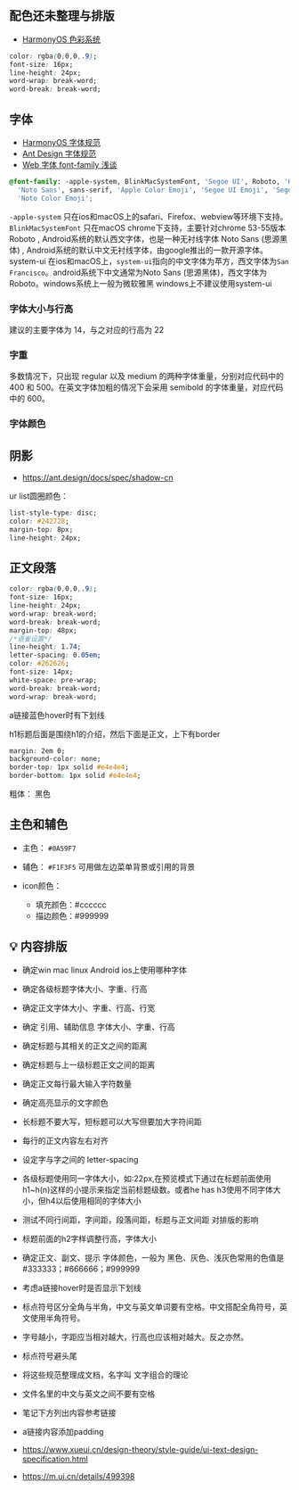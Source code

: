 ## 配色**还未整理与排版**
- [HarmonyOS 色彩系统](https://developer.harmonyos.com/cn/docs/design/des-guides/color-0000001111857246)

```css
color: rgba(0,0,0,.9);
font-size: 16px;
line-height: 24px;
word-wrap: break-word;
word-break: break-word;
```
## 字体
- [HarmonyOS 字体规范](https://developer.harmonyos.com/cn/docs/design/des-guides/color-0000001111857246)
- [Ant Design 字体规范](https://ant.design/docs/spec/font-cn)
- [Web 字体 font-family 浅谈](https://www.cnblogs.com/cangdu/p/14042117.html)

```css
@font-family: -apple-system, BlinkMacSystemFont, 'Segoe UI', Roboto, 'Helvetica Neue', Arial,
  'Noto Sans', sans-serif, 'Apple Color Emoji', 'Segoe UI Emoji', 'Segoe UI Symbol',
  'Noto Color Emoji';
```

`-apple-system` 只在ios和macOS上的safari、Firefox、webview等环境下支持。
`BlinkMacSystemFont` 只在macOS chrome下支持，主要针对chrome 53-55版本
Roboto , Android系统的默认西文字体，也是一种无衬线字体
Noto Sans (思源黑体) , Android系统的默认中文无衬线字体，由google推出的一款开源字体。
system-ui 在ios和macOS上，`system-ui`指向的中文字体为苹方，西文字体为`San Francisco`。android系统下中文通常为Noto Sans (思源黑体)，西文字体为Roboto。windows系统上一般为微软雅黑 windows上不建议使用system-ui
### 字体大小与行高
建议的主要字体为 14，与之对应的行高为 22
### 字重
多数情况下，只出现 regular 以及 medium 的两种字体重量，分别对应代码中的 400 和 500。在英文字体加粗的情况下会采用 semibold 的字体重量，对应代码中的 600。
### 字体颜色
## 阴影
- https://ant.design/docs/spec/shadow-cn

ur list圆圈颜色：
```css
list-style-type: disc;
color: #242728;
margin-top: 8px;
line-height: 24px;
```

## 正文段落
```css
color: rgba(0,0,0,.9);
font-size: 16px;
line-height: 24px;
word-wrap: break-word;
word-break: break-word;
margin-top: 48px;
/*语雀设置*/
line-height: 1.74;
letter-spacing: 0.05em;
color: #262626;
font-size: 14px;
white-space: pre-wrap;
word-break: break-word;
word-wrap: break-word;

```

a链接蓝色hover时有下划线

h1标题后面是围绕h1的介绍，然后下面是正文，上下有border
```css
margin: 2em 0;
background-color: none;
border-top: 1px solid #e4e4e4;
border-bottom: 1px solid #e4e4e4;
```

粗体： 黑色

## 主色和辅色
- 主色： `#0A59F7`

- 辅色： `#F1F3F5` 可用做左边菜单背景或引用的背景

- icon颜色：
	- 填充颜色：#cccccc
	- 描边颜色：#999999


## 💡 内容排版
- 确定win mac linux Android ios上使用哪种字体
- 确定各级标题字体大小、字重、行高
- 确定正文字体大小、字重、行高、行宽
- 确定 引用、辅助信息 字体大小、字重、行高
- 确定标题与其相关的正文之间的距离
- 确定标题与上一级标题正文之间的距离
- 确定正文每行最大输入字符数量
- 确定高亮显示的文字颜色
- 长标题不要大写，短标题可以大写但要加大字符间距
- 每行的正文内容左右对齐
- 设定字与字之间的 letter-spacing
- 各级标题使用同一字体大小，如:22px,在预览模式下通过在标题前面使用h1~h(n)这样的小提示来指定当前标题级数。或者he has h3使用不同字体大小，但h4以后使用相同的字体大小
- 测试不同行间距，字间距，段落间距，标题与正文间距 对排版的影响
- 标题前面的h2字样调整行高，字体大小
- 确定正文、副文、提示 字体颜色，一般为 黑色、灰色、浅灰色常用的色值是#333333；#666666；#999999
- 考虑a链接hover时是否显示下划线
- 标点符号区分全角与半角，中文与英文单词要有空格。中文搭配全角符号，英文使用半角符号。
- 字号越小，字距应当相对越大，行高也应该相对越大。反之亦然。
- 标点符号避头尾
- 将这些规范整理成文档，名字叫 文字组合的理论
- 文件名里的中文与英文之间不要有空格
- 笔记下方列出内容参考链接
- a链接内容添加padding

- https://www.xueui.cn/design-theory/style-guide/ui-text-design-specification.html
- https://m.ui.cn/details/499398

